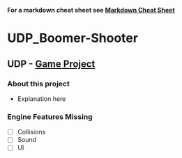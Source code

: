 **For a markdown cheat sheet see [Markdown Cheat Sheet](https://www.markdownguide.org/cheat-sheet/)**

# UDP_Boomer-Shooter

## UDP - [Game Project](https://github.com/JayDkit/UDP_Boomer-Shooter.git)

### About this project
- Explanation here

### Engine Features Missing

- [ ] Collisions
- [ ] Sound
- [ ] UI